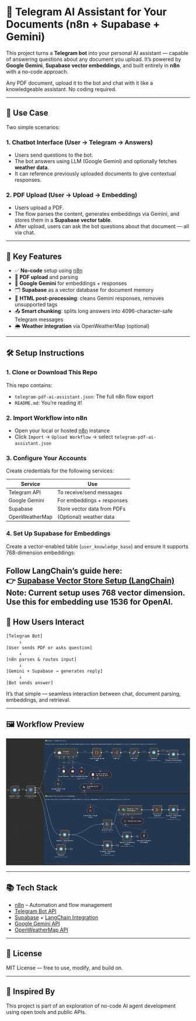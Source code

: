 # 🤖 Telegram AI Assistant for Your Documents (n8n + Supabase + Gemini)

This project turns a **Telegram bot** into your personal AI assistant — capable of answering questions about any document you upload. It’s powered by **Google Gemini**, **Supabase vector embeddings**, and built entirely in **n8n** with a no-code approach.

Any PDF document, upload it to the bot and chat with it like a knowledgeable assistant. No coding required.

---

## 🎯 Use Case

Two simple scenarios:

### 1. Chatbot Interface (User → Telegram → Answers)
- Users send questions to the bot.
- The bot answers using LLM (Google Gemini) and optionally fetches **weather data**.
- It can reference previously uploaded documents to give contextual responses.

### 2. PDF Upload (User → Upload → Embedding)
- Users upload a PDF.
- The flow parses the content, generates embeddings via Gemini, and stores them in a **Supabase vector table**.
- After upload, users can ask the bot questions about that document — all via chat.

---
## 🧠 Key Features

- ✅ **No-code** setup using [n8n](https://n8n.io)
- 📄 **PDF upload** and parsing
- 🧠 **Google Gemini** for embeddings + responses
- 🗂 **Supabase** as a vector database for document memory
- 🧹 **HTML post-processing**: cleans Gemini responses, removes unsupported tags
- 📤 **Smart chunking**: splits long answers into 4096-character-safe Telegram messages
- 🌦️ **Weather integration** via OpenWeatherMap (optional)
---

## 🛠 Setup Instructions

### 1. Clone or Download This Repo

This repo contains:

- `telegram-pdf-ai-assistant.json`: The full n8n flow export
- `README.md`: You’re reading it!

### 2. Import Workflow into n8n

- Open your local or hosted [n8n](https://n8n.io) instance
- Click `Import` → `Upload Workflow` → select `telegram-pdf-ai-assistant.json`

### 3. Configure Your Accounts

Create credentials for the following services:

| Service          | Use                          |
|------------------|-------------------------------|
| Telegram API     | To receive/send messages      |
| Google Gemini    | For embeddings + responses    |
| Supabase         | Store vector data from PDFs   |
| OpenWeatherMap   | (Optional) weather data       |

### 4. Set Up Supabase for Embeddings

Create a vector-enabled table (`user_knowledge_base`) and ensure it supports 768-dimension embeddings:

Follow LangChain’s guide here:  
👉 [Supabase Vector Store Setup (LangChain)](https://supabase.com/docs/guides/ai/langchain?queryGroups=database-method&database-method=sql)
Note: Current setup uses 768 vector dimension. Use this for embedding use 1536 for OpenAI.
---

## 💬 How Users Interact

```
[Telegram Bot]
     ↓
[User sends PDF or asks question]
     ↓
[n8n parses & routes input]
     ↓
[Gemini + Supabase → generates reply]
     ↓
[Bot sends answer]
```

It’s that simple — seamless interaction between chat, document parsing, embeddings, and retrieval.

---

## 🖼 Workflow Preview

![Workflow Screenshot](workflow-screenshot.png)

---

## 📚 Tech Stack

- [n8n](https://n8n.io) – Automation and flow management
- [Telegram Bot API](https://core.telegram.org/bots/api)
- [Supabase](https://supabase.com/) + [LangChain Integration](https://supabase.com/docs/guides/ai/langchain?queryGroups=database-method&database-method=sql)
- [Google Gemini API](https://ai.google.dev/)
- [OpenWeatherMap API](https://openweathermap.org/api)

---

## 📄 License

MIT License — free to use, modify, and build on.

---

## 🙌 Inspired By

This project is part of an exploration of no-code AI agent development using open tools and public APIs.